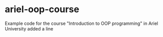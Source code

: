 # ariel-oop-course
Example code for the course "Introduction to OOP programming" in Ariel University
added a line
